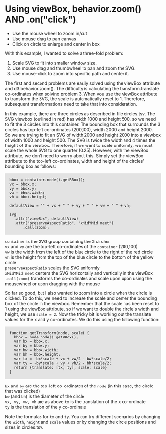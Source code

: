Using viewBox, behavior.zoom() AND .on("click")
===============================================

* Use the mouse wheel to zoom in/out
* Use mouse drag to pan canvas
* Click on circle to enlarge and center in box

With this example, I wanted to solve a three-fold problem:  
1. Scale SVG to fit into smaller window size.  
2. Use mouse drag and thumbwheel to pan and zoom the SVG.  
3. Use mouse-click to zoom into specific path and center it.  
  
The first and second problems are easily solved using the viewBox attribute and d3.behavior.zoom(). The difficulty is calculating the transform.translate co-ordinates when solving problem 3. When you use the viewBox attribute to transform the SVG, the scale is automatically reset to 1. Therefore, subsequent transformations need to take that into consideration.  

In this example, there are three circles as described in file circles.tsv. The SVG viewbox (outlined in red) has width 1000 and height 500, so we need to fit the 3 circles into this container. The bounding box that surrounds the 3 circles has top-left co-ordinates (200,100), width 2000 and height 2000.  
So we are trying to fit an SVG of width 2000 and height 2000 into a viewbox of width 1000 and height 500. The SVG is twice the width and 4 times the height of the viewbox. Therefore, if we want to scale uniformly, we must scale the whole SVG to one quarter (0.25). However, with the viewBox attribute, we don't need to worry about this. Simply set the viewBox attribute to the top-left co-ordinates, width and height of the circles' bounding box as follows:  

<pre style="background: #E3E3E3;">
<code>
  bbox = container.node().getBBox();  
  vx = bbox.x;  
  vy = bbox.y;  
  vw = bbox.width;  
  vh = bbox.height;  

  defaultView = "" + vx + " " + vy + " " + vw + " " + vh;  

  svg  
	.attr("viewBox", defaultView)  
	.attr("preserveAspectRatio", "xMidYMid meet")  
        .call(zoom);  
</code>
</pre>

`container` is the SVG group containing the 3 circles  
`vx` and `vy` are the top-left co-ordinates of the `container` (200,100)  
`vw` is the width from the left of the blue circle to the right of the red circle  
`vh` is the height from the top of the blue circle to the bottom of the yellow circle  
`preserveAspectRatio` scales the SVG uniformly  
`xMidYMid meet` centers the SVG horizontally and vertically in the viewBox  
`.call(zoom)` transforms the co-ordinates and scale upon upon using the mousewheel or upon dragging with the mouse  

So far so good, but I also wanted to zoom into a circle when the circle is clicked. To do this, we need to increase the scale and center the bounding box of the circle in the viewbox. Remember that the scale has been reset to 1 using the viewBox attribute, so if we want to double the circle's width and height, we use `scale = 2`. Now the tricky bit is working out the translate values for the x and y co-ordinates. We do this using the following function:  

<pre style="background: #E3E3E3;">
<code>
  function getTransform(node, scale) {
    bbox = node.node().getBBox();
    var bx = bbox.x;
    var by = bbox.y;
    var bw = bbox.width;
    var bh = bbox.height;
    var tx = -bx*scale + vx + vw/2 - bw*scale/2;
    var ty = -by*scale + vy + vh/2 - bh*scale/2;
    return {translate: [tx, ty], scale: scale}
  }
</code>
</pre>

`bx` and `by` are the top-left co-ordinates of the `node` (in this case, the circle that was clicked)  
`bw` (and `bh`) is the diameter of the circle  
`vx, vy, vw, vh` are as above
`tx` is the translation of the x co-ordinate  
`ty` is the translation of the y co-ordinate  

Note the formulas for `tx` and `ty`. You can try different scenarios by changing the `width`, `height` and `scale` values or by changing the circle positions and sizes in circles.tsv.

